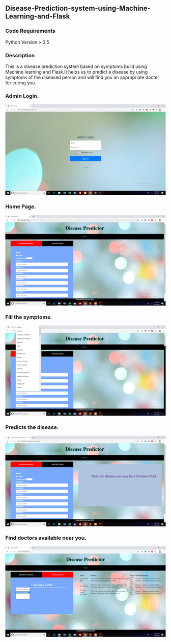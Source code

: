## Disease-Prediction-system-using-Machine-Learning-and-Flask 
### Code Requirements
Python Version > 3.5

### Description
This is a disease prediction system based on symptoms build using Machine learning and Flask.It helps us to predict a disease by using symptoms of the diseased person and will find you an appropriate docter for curing you.

<h3>Admin Login.</h3>

<img src="Images/Screenshot1.png">

<h3>Home Page.</h3>

<img src="Images/Screenshot2.png">

<h3>Fill the symptoms.</h3>

<img src="Images/Screenshot3.png">

<h3>Predicts the disease.</h3>

<img src="Images/Screenshot4.png">


<h3>Find doctors available near you.</h3>

<img src="Images/Screenshot5.png">

```

